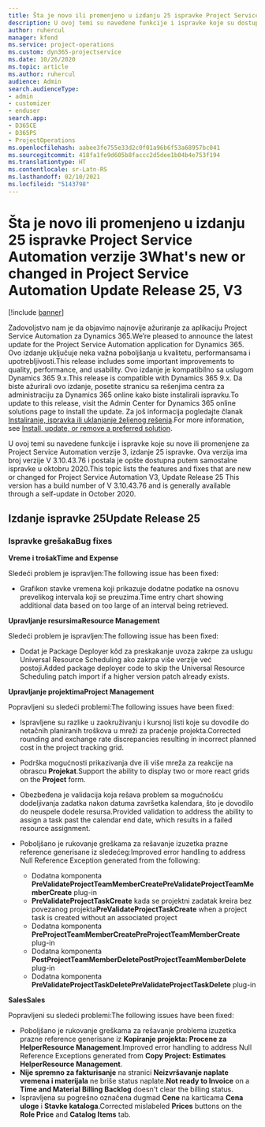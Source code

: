 ```yaml
---
title: Šta je novo ili promenjeno u izdanju 25 ispravke Project Service Automation verzije 3
description: U ovoj temi su navedene funkcije i ispravke koje su dostupne u izdanju 25 ispravke za Project Service Automation verzije 3.
author: ruhercul
manager: kfend
ms.service: project-operations
ms.custom: dyn365-projectservice
ms.date: 10/26/2020
ms.topic: article
ms.author: ruhercul
audience: Admin
search.audienceType:
- admin
- customizer
- enduser
search.app:
- D365CE
- D365PS
- ProjectOperations
ms.openlocfilehash: aabee3fe755e33d2c0f01a96b6f53a68957bc041
ms.sourcegitcommit: 418fa1fe9d605b8faccc2d5dee1b04b4e753f194
ms.translationtype: HT
ms.contentlocale: sr-Latn-RS
ms.lasthandoff: 02/10/2021
ms.locfileid: "5143798"
---
```

# <a name="whats-new-or-changed-in-project-service-automation-update-release-25-v3"></a><span data-ttu-id="4dd82-103">Šta je novo ili promenjeno u izdanju 25 ispravke Project Service Automation verzije 3</span><span class="sxs-lookup"><span data-stu-id="4dd82-103">What's new or changed in Project Service Automation Update Release 25, V3</span></span>

[!include [banner](../includes/psa-now-project-operations.md)]

<span data-ttu-id="4dd82-104">Zadovoljstvo nam je da objavimo najnovije ažuriranje za aplikaciju Project Service Automation za Dynamics 365.</span><span class="sxs-lookup"><span data-stu-id="4dd82-104">We’re pleased to announce the latest update for the Project Service Automation application for Dynamics 365.</span></span> <span data-ttu-id="4dd82-105">Ovo izdanje uključuje neka važna poboljšanja u kvalitetu, performansama i upotrebljivosti.</span><span class="sxs-lookup"><span data-stu-id="4dd82-105">This release includes some important improvements to quality, performance, and usability.</span></span> <span data-ttu-id="4dd82-106">Ovo izdanje je kompatibilno sa uslugom Dynamics 365 9.x.</span><span class="sxs-lookup"><span data-stu-id="4dd82-106">This release is compatible with Dynamics 365 9.x.</span></span> <span data-ttu-id="4dd82-107">Da biste ažurirali ovo izdanje, posetite stranicu sa rešenjima centra za administraciju za Dynamics 365 online kako biste instalirali ispravku.</span><span class="sxs-lookup"><span data-stu-id="4dd82-107">To update to this release, visit the Admin Center for Dynamics 365 online solutions page to install the update.</span></span> <span data-ttu-id="4dd82-108">Za još informacija pogledajte članak [Instaliranje, ispravka ili uklanjanje željenog rešenja](https://docs.microsoft.com/power-platform/admin/install-remove-preferred-solution).</span><span class="sxs-lookup"><span data-stu-id="4dd82-108">For more information, see [Install, update, or remove a preferred solution](https://docs.microsoft.com/power-platform/admin/install-remove-preferred-solution).</span></span>

<span data-ttu-id="4dd82-109">U ovoj temi su navedene funkcije i ispravke koje su nove ili promenjene za Project Service Automation verzije 3, izdanje 25 ispravke. Ova verzija ima broj verzije V 3.10.43.76 i postala je opšte dostupna putem samostalne ispravke u oktobru 2020.</span><span class="sxs-lookup"><span data-stu-id="4dd82-109">This topic lists the features and fixes that are new or changed for Project Service Automation V3, Update Release 25 This version has a build number of V 3.10.43.76 and is generally available through a self-update in October 2020.</span></span>

## <a name="update-release-25"></a><span data-ttu-id="4dd82-110">Izdanje ispravke 25</span><span class="sxs-lookup"><span data-stu-id="4dd82-110">Update Release 25</span></span>

### <a name="bug-fixes"></a><span data-ttu-id="4dd82-111">Ispravke grešaka</span><span class="sxs-lookup"><span data-stu-id="4dd82-111">Bug fixes</span></span>

<span data-ttu-id="4dd82-112">**Vreme i trošak**</span><span class="sxs-lookup"><span data-stu-id="4dd82-112">**Time and Expense**</span></span>

<span data-ttu-id="4dd82-113">Sledeći problem je ispravljen:</span><span class="sxs-lookup"><span data-stu-id="4dd82-113">The following issue has been fixed:</span></span>

- <span data-ttu-id="4dd82-114">Grafikon stavke vremena koji prikazuje dodatne podatke na osnovu prevelikog intervala koji se preuzima.</span><span class="sxs-lookup"><span data-stu-id="4dd82-114">Time entry chart showing additional data based on too large of an interval being retrieved.</span></span>

<span data-ttu-id="4dd82-115">**Upravljanje resursima**</span><span class="sxs-lookup"><span data-stu-id="4dd82-115">**Resource Management**</span></span>

<span data-ttu-id="4dd82-116">Sledeći problem je ispravljen:</span><span class="sxs-lookup"><span data-stu-id="4dd82-116">The following issue has been fixed:</span></span>

- <span data-ttu-id="4dd82-117">Dodat je Package Deployer kôd za preskakanje uvoza zakrpe za uslugu Universal Resource Scheduling ako zakrpa više verzije već postoji.</span><span class="sxs-lookup"><span data-stu-id="4dd82-117">Added package deployer code to skip the Universal Resource Scheduling patch import if a higher version patch already exists.</span></span>

<span data-ttu-id="4dd82-118">**Upravljanje projektima**</span><span class="sxs-lookup"><span data-stu-id="4dd82-118">**Project Management**</span></span>

<span data-ttu-id="4dd82-119">Popravljeni su sledeći problemi:</span><span class="sxs-lookup"><span data-stu-id="4dd82-119">The following issues have been fixed:</span></span>

- <span data-ttu-id="4dd82-120">Ispravljene su razlike u zaokruživanju i kursnoj listi koje su dovodile do netačnih planiranih troškova u mreži za praćenje projekta.</span><span class="sxs-lookup"><span data-stu-id="4dd82-120">Corrected rounding and exchange rate discrepancies resulting in incorrect planned cost in the project tracking grid.</span></span>
- <span data-ttu-id="4dd82-121">Podrška mogućnosti prikazivanja dve ili više mreža za reakcije na obrascu **Projekat**.</span><span class="sxs-lookup"><span data-stu-id="4dd82-121">Support the ability to display two or more react grids on the **Project** form.</span></span>
- <span data-ttu-id="4dd82-122">Obezbeđena je validacija koja rešava problem sa mogućnošću dodeljivanja zadatka nakon datuma završetka kalendara, što je dovodilo do neuspele dodele resursa.</span><span class="sxs-lookup"><span data-stu-id="4dd82-122">Provided validation to address the ability to assign a task past the calendar end date, which results in a failed resource assignment.</span></span>
- <span data-ttu-id="4dd82-123">Poboljšano je rukovanje greškama za rešavanje izuzetka prazne reference generisane iz sledećeg:</span><span class="sxs-lookup"><span data-stu-id="4dd82-123">Improved error handling to address Null Reference Exception generated from the following:</span></span>

    - <span data-ttu-id="4dd82-124">Dodatna komponenta **PreValidateProjectTeamMemberCreate**</span><span class="sxs-lookup"><span data-stu-id="4dd82-124">**PreValidateProjectTeamMemberCreate** plug-in</span></span>
    - <span data-ttu-id="4dd82-125">**PreValidateProjectTaskCreate** kada se projektni zadatak kreira bez povezanog projekta</span><span class="sxs-lookup"><span data-stu-id="4dd82-125">**PreValidateProjectTaskCreate** when a project task is created without an associated project</span></span>
    - <span data-ttu-id="4dd82-126">Dodatna komponenta **PreProjectTeamMemberCreate**</span><span class="sxs-lookup"><span data-stu-id="4dd82-126">**PreProjectTeamMemberCreate** plug-in</span></span>
    - <span data-ttu-id="4dd82-127">Dodatna komponenta **PostProjectTeamMemberDelete**</span><span class="sxs-lookup"><span data-stu-id="4dd82-127">**PostProjectTeamMemberDelete** plug-in</span></span>
    - <span data-ttu-id="4dd82-128">Dodatna komponenta **PreValidateProjectTaskDelete**</span><span class="sxs-lookup"><span data-stu-id="4dd82-128">**PreValidateProjectTaskDelete** plug-in</span></span>

<span data-ttu-id="4dd82-129">**Sales**</span><span class="sxs-lookup"><span data-stu-id="4dd82-129">**Sales**</span></span>

<span data-ttu-id="4dd82-130">Popravljeni su sledeći problemi:</span><span class="sxs-lookup"><span data-stu-id="4dd82-130">The following issues have been fixed:</span></span>

- <span data-ttu-id="4dd82-131">Poboljšano je rukovanje greškama za rešavanje problema izuzetka prazne reference generisane iz **Kopiranje projekta: Procene za HelperResource Management**.</span><span class="sxs-lookup"><span data-stu-id="4dd82-131">Improved error handling to address Null Reference Exceptions generated from **Copy Project: Estimates HelperResource Management**.</span></span>
- <span data-ttu-id="4dd82-132">**Nije spremno za fakturisanje** na stranici **Neizvršavanje naplate vremena i materijala** ne briše status naplate.</span><span class="sxs-lookup"><span data-stu-id="4dd82-132">**Not ready to Invoice** on a **Time and Material Billing Backlog** doesn't clear the billing status.</span></span>
- <span data-ttu-id="4dd82-133">Ispravljena su pogrešno označena dugmad **Cene** na karticama **Cena uloge** i **Stavke kataloga**.</span><span class="sxs-lookup"><span data-stu-id="4dd82-133">Corrected mislabeled **Prices** buttons on the **Role Price** and **Catalog Items** tab.</span></span>
